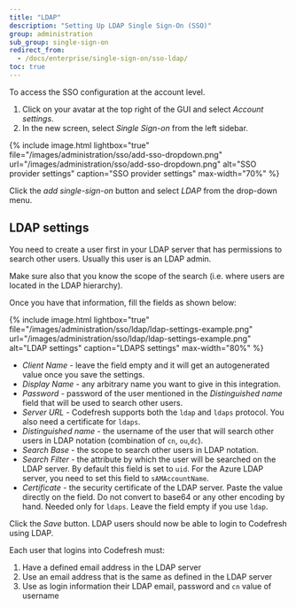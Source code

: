 ```yaml
---
title: "LDAP"
description: "Setting Up LDAP Single Sign-On (SSO)"
group: administration
sub_group: single-sign-on
redirect_from:
  - /docs/enterprise/single-sign-on/sso-ldap/
toc: true
---
```


To access the SSO configuration at the account level.

1.  Click on your avatar at the top right of the GUI and select *Account settings*.
1. In the new screen, select *Single Sign-on* from the left sidebar.

{% include image.html 
lightbox="true" 
file="/images/administration/sso/add-sso-dropdown.png" 
url="/images/administration/sso/add-sso-dropdown.png"
alt="SSO provider settings"
caption="SSO provider settings"
max-width="70%"
%}

Click the *add single-sign-on* button and select *LDAP* from the drop-down menu.

## LDAP settings

You need to create a user first in your LDAP server that has permissions to search other users. Usually
this user is an LDAP admin.

Make sure also that you know the scope of the search (i.e. where users are located in the LDAP hierarchy).

Once you have that information, fill the fields as shown below:


{% include image.html 
lightbox="true" 
file="/images/administration/sso/ldap/ldap-settings-example.png" 
url="/images/administration/sso/ldap/ldap-settings-example.png"
alt="LDAP settings"
caption="LDAPS settings"
max-width="80%"
%}

* *Client Name* - leave the field empty and it will get an autogenerated value once you save the settings.
* *Display Name* - any arbitrary name you want to give in this integration.
* *Password* - password of the user mentioned in the *Distinguished name* field that will be used to search other users.
* *Server URL* - Codefresh supports both the `ldap` and `ldaps` protocol. You also need a certificate for `ldaps`.
* *Distinguished name* - the username of the user that will search other users in LDAP notation (combination of `cn`, `ou`,`dc`).
* *Search Base* - the scope to search other users in LDAP notation.
* *Search Filter* - the attribute by which the user will be searched on the LDAP server. By default this field is set to `uid`. For the Azure LDAP server, you need to set this field to `sAMAccountName`.
* *Certificate* - the security certificate of the LDAP server. Paste the value directly on the field. Do not convert to base64 or any other encoding by hand. Needed only for `ldaps`. Leave the field empty if you use `ldap`.

Click the *Save* button. LDAP users should now be able to login to Codefresh using LDAP.

Each user that logins into Codefresh must:

1. Have a defined email address in the LDAP server
1. Use an email address that is the same as defined in the LDAP server
1. Use as login information their LDAP email, password and `cn` value of username


